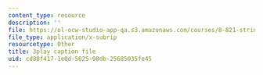 ```yaml
---
content_type: resource
description: ''
file: https://ol-ocw-studio-app-qa.s3.amazonaws.com/courses/8-821-string-theory-and-holographic-duality-fall-2014/cd88f4171e0d502598db25685035fe45_LTEtH1gzwoE.vtt
file_type: application/x-subrip
resourcetype: Other
title: 3play caption file
uid: cd88f417-1e0d-5025-98db-25685035fe45
---
```

